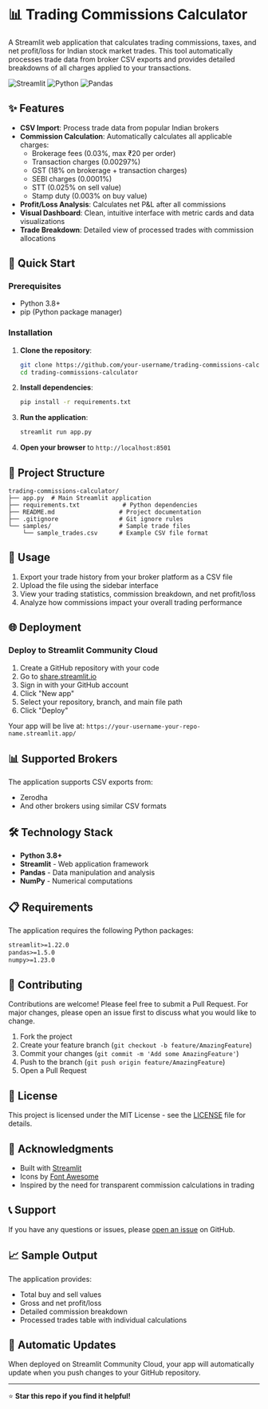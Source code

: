 # 📊 Trading Commissions Calculator

A Streamlit web application that calculates trading commissions, taxes, and net profit/loss for Indian stock market trades. This tool automatically processes trade data from broker CSV exports and provides detailed breakdowns of all charges applied to your transactions.

![Streamlit](https://img.shields.io/badge/Streamlit-FF4B4B?style=for-the-badge&logo=Streamlit&logoColor=white)
![Python](https://img.shields.io/badge/Python-3776AB?style=for-the-badge&logo=python&logoColor=white)
![Pandas](https://img.shields.io/badge/Pandas-2C2D72?style=for-the-badge&logo=pandas&logoColor=white)

## ✨ Features

- **CSV Import**: Process trade data from popular Indian brokers
- **Commission Calculation**: Automatically calculates all applicable charges:
  - Brokerage fees (0.03%, max ₹20 per order)
  - Transaction charges (0.00297%)
  - GST (18% on brokerage + transaction charges)
  - SEBI charges (0.0001%)
  - STT (0.025% on sell value)
  - Stamp duty (0.003% on buy value)
- **Profit/Loss Analysis**: Calculates net P&L after all commissions
- **Visual Dashboard**: Clean, intuitive interface with metric cards and data visualizations
- **Trade Breakdown**: Detailed view of processed trades with commission allocations

## 🚀 Quick Start

### Prerequisites

- Python 3.8+
- pip (Python package manager)

### Installation

1. **Clone the repository**:
   ```bash
   git clone https://github.com/your-username/trading-commissions-calculator.git
   cd trading-commissions-calculator
   ```

2. **Install dependencies**:
   ```bash
   pip install -r requirements.txt
   ```

3. **Run the application**:
   ```bash
   streamlit run app.py
   ```

4. **Open your browser** to `http://localhost:8501`

## 📁 Project Structure

```
trading-commissions-calculator/
├── app.py  # Main Streamlit application
├── requirements.txt            # Python dependencies
├── README.md                  # Project documentation
├── .gitignore                 # Git ignore rules
└── samples/                   # Sample trade files
    └── sample_trades.csv      # Example CSV file format
```

## 🔧 Usage

1. Export your trade history from your broker platform as a CSV file
2. Upload the file using the sidebar interface
3. View your trading statistics, commission breakdown, and net profit/loss
4. Analyze how commissions impact your overall trading performance

## 🌐 Deployment

### Deploy to Streamlit Community Cloud

1. Create a GitHub repository with your code
2. Go to [share.streamlit.io](https://share.streamlit.io)
3. Sign in with your GitHub account
4. Click "New app"
5. Select your repository, branch, and main file path
6. Click "Deploy"

Your app will be live at: `https://your-username-your-repo-name.streamlit.app/`

## 📊 Supported Brokers

The application supports CSV exports from:

- Zerodha
- And other brokers using similar CSV formats

## 🛠️ Technology Stack

- **Python 3.8+**
- **Streamlit** - Web application framework
- **Pandas** - Data manipulation and analysis
- **NumPy** - Numerical computations

## 📋 Requirements

The application requires the following Python packages:

```txt
streamlit>=1.22.0
pandas>=1.5.0
numpy>=1.23.0
```

## 🤝 Contributing

Contributions are welcome! Please feel free to submit a Pull Request. For major changes, please open an issue first to discuss what you would like to change.

1. Fork the project
2. Create your feature branch (`git checkout -b feature/AmazingFeature`)
3. Commit your changes (`git commit -m 'Add some AmazingFeature'`)
4. Push to the branch (`git push origin feature/AmazingFeature`)
5. Open a Pull Request

## 📝 License

This project is licensed under the MIT License - see the [LICENSE](LICENSE) file for details.

## 🙏 Acknowledgments

- Built with [Streamlit](https://streamlit.io/)
- Icons by [Font Awesome](https://fontawesome.com/)
- Inspired by the need for transparent commission calculations in trading

## 📞 Support

If you have any questions or issues, please [open an issue](https://github.com/your-username/trading-commissions-calculator/issues) on GitHub.

## 📈 Sample Output

The application provides:

- Total buy and sell values
- Gross and net profit/loss
- Detailed commission breakdown
- Processed trades table with individual calculations

## 🔄 Automatic Updates

When deployed on Streamlit Community Cloud, your app will automatically update when you push changes to your GitHub repository.

---

⭐ **Star this repo if you find it helpful!**
